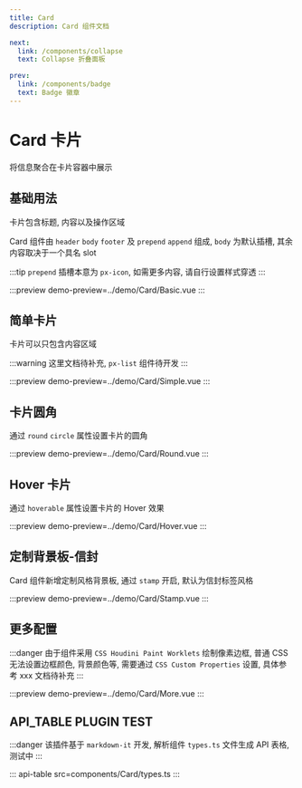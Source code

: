 ```yaml
---
title: Card
description: Card 组件文档

next:
  link: /components/collapse
  text: Collapse 折叠面板

prev:
  link: /components/badge
  text: Badge 徽章
---
```


# Card 卡片

将信息聚合在卡片容器中展示

## 基础用法

卡片包含标题, 内容以及操作区域

Card 组件由 `header` `body` `footer` 及 `prepend` `append` 组成, `body` 为默认插槽, 其余内容取决于一个具名 slot

:::tip
`prepend` 插槽本意为 `px-icon`, 如需更多内容, 请自行设置样式穿透
:::

:::preview
demo-preview=../demo/Card/Basic.vue
:::

## 简单卡片

卡片可以只包含内容区域

:::warning
这里文档待补充, `px-list` 组件待开发
:::

:::preview
demo-preview=../demo/Card/Simple.vue
:::

## 卡片圆角

通过 `round` `circle` 属性设置卡片的圆角

:::preview
demo-preview=../demo/Card/Round.vue
:::

## Hover 卡片

通过 `hoverable` 属性设置卡片的 Hover 效果

:::preview
demo-preview=../demo/Card/Hover.vue
:::

## 定制背景板-信封

Card 组件新增定制风格背景板, 通过 `stamp` 开启, 默认为信封标签风格

:::preview
demo-preview=../demo/Card/Stamp.vue
:::

## 更多配置

:::danger
由于组件采用 `CSS Houdini Paint Worklets` 绘制像素边框, 普通 CSS 无法设置边框颜色, 背景颜色等, 需要通过 `CSS Custom Properties` 设置, 具体参考 xxx 文档待补充
:::

:::preview
demo-preview=../demo/Card/More.vue
:::

## API_TABLE PLUGIN TEST

:::danger
该插件基于 `markdown-it` 开发, 解析组件 `types.ts` 文件生成 API 表格, 测试中
:::

::: api-table src=components/Card/types.ts
:::